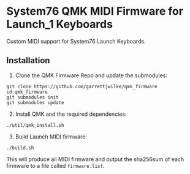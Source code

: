 # System76 QMK MIDI Firmware for Launch_1 Keyboards

Custom MIDI support for System76 Launch Keyboards.

## Installation
1) Clone the QMK Firmware Repo and update the submodules:

```
git clone https://github.com/garrettjwilke/qmk_firmware
cd qmk_firmware
git submodules init
git submodules update
```

2) Install QMK and the required dependencies:

```
./util/qmk_install.sh
```

3) Build Launch MIDI firmware:
```
./build.sh
```

This will produce all MIDI firmware and output the sha256sum of each firmware to a file called `firmware.list`.
